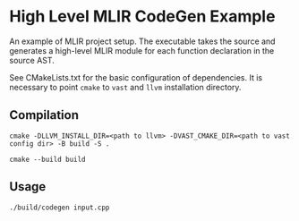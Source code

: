 # High Level MLIR CodeGen Example

An example of MLIR project setup. The executable takes the source and generates
a high-level MLIR module for each function declaration in the source AST.

See CMakeLists.txt for the basic configuration of dependencies. It is necessary
to point `cmake` to `vast` and `llvm` installation directory.

## Compilation

```
cmake -DLLVM_INSTALL_DIR=<path to llvm> -DVAST_CMAKE_DIR=<path to vast config dir> -B build -S .

cmake --build build
```

## Usage

```
./build/codegen input.cpp
```
